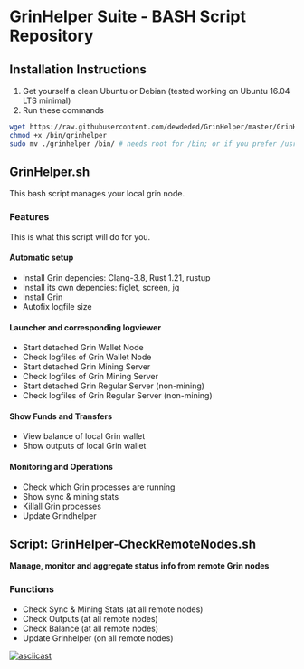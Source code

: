 # GrinHelper Suite - BASH Script Repository

## Installation Instructions

1. Get yourself a clean Ubuntu or Debian (tested working on Ubuntu 16.04 LTS minimal)
2. Run these commands

```bash
wget https://raw.githubusercontent.com/dewdeded/GrinHelper/master/GrinHelper.sh -O ./grinhelper
chmod +x /bin/grinhelper
sudo mv ./grinhelper /bin/ # needs root for /bin; or if you prefer /usr/bin or ~/bin/ perhaps
```

## GrinHelper.sh

This bash script manages your local grin node.

### Features

This is what this script will do for you.

#### Automatic setup

- Install Grin depencies: Clang-3.8, Rust 1.21, rustup
- Install its own depencies: figlet, screen, jq
- Install Grin
- Autofix logfile size

#### Launcher and corresponding logviewer

- Start detached Grin Wallet Node
- Check logfiles of Grin Wallet Node
- Start detached Grin Mining Server
- Check logfiles of Grin Mining Server
- Start detached Grin Regular Server (non-mining)
- Check logfiles of Grin Regular Server (non-mining)

#### Show Funds and Transfers

- View balance of local Grin wallet
- Show outputs of local Grin wallet

#### Monitoring and Operations

- Check which Grin processes are running
- Show sync & mining stats
- Killall Grin processes
- Update Grindhelper

## Script: GrinHelper-CheckRemoteNodes.sh
**Manage, monitor and aggregate status info from remote Grin nodes**

### Functions

- Check Sync & Mining Stats (at all remote nodes)
- Check Outputs (at all remote nodes)
- Check Balance (at all remote nodes)
- Update Grinhelper (on all remote nodes)

[![asciicast](https://asciinema.org/a/tNSrjbW66g8ph043lKT7jxqdE.png)](https://asciinema.org/a/tNSrjbW66g8ph043lKT7jxqdE)
